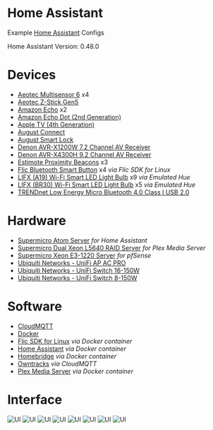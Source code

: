 # Home Assistant
Example [Home Assistant](https://home-assistant.io/) Configs

Home Assistant Version: 0.48.0

# Devices
* [Aeotec Multisensor 6](https://www.amazon.com/gp/product/B0151Z8ZQY/) x4
* [Aeotec Z-Stick Gen5](https://www.amazon.com/gp/product/B00X0AWA6E/)
* [Amazon Echo](https://www.amazon.com/gp/product/B00X4WHP5E/) x2
* [Amazon Echo Dot (2nd Generation)](https://www.amazon.com/gp/product/B015TJD0Y4/)
* [Apple TV (4th Generation)](https://www.apple.com/apple-tv/)
* [August Connect](http://august.com/products/august-connect/)
* [August Smart Lock](http://august.com/products/august-smart-lock/)
* [Denon AVR-X1200W 7.2 Channel AV Receiver](https://www.amazon.com/gp/product/B00ZY7FHXY/)
* [Denon AVR-X4300H 9.2 Channel AV Receiver](https://www.amazon.com/gp/product/B01KZRPNIQ/)
* [Estimote Proximity Beacons](https://www.amazon.com/gp/product/B01M7SREI7/) x3
* [Flic Bluetooth Smart Button](https://flic.io/) x4 *via Flic SDK for Linux*
* [LIFX (A19) Wi-Fi Smart LED Light Bulb](https://www.amazon.com/gp/product/B01M7SREI7/) x9 *via Emulated Hue*
* [LIFX (BR30) Wi-Fi Smart LED Light Bulb](https://www.amazon.com/gp/product/B01KY02MPG/) x5 *via Emulated Hue*
* [TRENDnet Low Energy Micro Bluetooth 4.0 Class I USB 2.0](https://www.amazon.com/gp/product/B002AQSTXM/)

# Hardware
* [Supermicro Atom Server](https://www.supermicro.com/products/system/1U/5015/SYS-5015A-EHF-D525.cfm) *for Home Assistant*
* [Supermicro Dual Xeon L5640 RAID Server](http://www.supermicro.com/products/motherboard/QPI/5500/X8DTU-F.cfm) *for Plex Media Server*
* [Supermicro Xeon E3-1220 Server](https://www.supermicro.com/products/motherboard/Xeon/C202_C204/X9SCL_-F.cfm) *for pfSense*
* [Ubiquiti Networks - UniFi AP AC PRO](https://www.amazon.com/gp/product/B015PRO512/)
* [Ubiquiti Networks - UniFi Switch 16-150W](https://www.amazon.com/gp/product/B01E46ATQ0/)
* [Ubiquiti Networks - UniFi Switch 8-150W](https://www.amazon.com/gp/product/B01DKXT4CI/)

# Software
* [CloudMQTT](https://www.cloudmqtt.com/)
* [Docker](https://www.docker.com/)
* [Flic SDK for Linux](https://github.com/50ButtonsEach/fliclib-linux-hci) *via Docker container*
* [Home Assistant](https://home-assistant.io/) *via Docker container*
* [Homebridge](https://github.com/nfarina/homebridge) *via Docker container*
* [Owntracks](http://owntracks.org/) *via CloudMQTT*
* [Plex Media Server](https://www.plex.tv/) *via Docker container*

# Interface
![UI](screenshots/ha-home.png)
![UI](screenshots/ha-bathroom.png)
![UI](screenshots/ha-bedroom.png)
![UI](screenshots/ha-kitchen.png)
![UI](screenshots/ha-living-room.png)
![UI](screenshots/ha-lights.png)
![UI](screenshots/ha-scripts.png)
![UI](screenshots/ha-health.png)